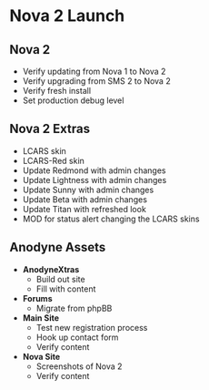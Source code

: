 # Nova 2 Launch

## Nova 2

* Verify updating from Nova 1 to Nova 2
* Verify upgrading from SMS 2 to Nova 2
* Verify fresh install
* Set production debug level

## Nova 2 Extras

* LCARS skin
* LCARS-Red skin
* Update Redmond with admin changes
* Update Lightness with admin changes
* Update Sunny with admin changes
* Update Beta with admin changes
* Update Titan with refreshed look
* MOD for status alert changing the LCARS skins

## Anodyne Assets

* __AnodyneXtras__
    * Build out site
    * Fill with content
* __Forums__
    * Migrate from phpBB
* __Main Site__
    * Test new registration process
    * Hook up contact form
    * Verify content
* __Nova Site__
    * Screenshots of Nova 2
    * Verify content